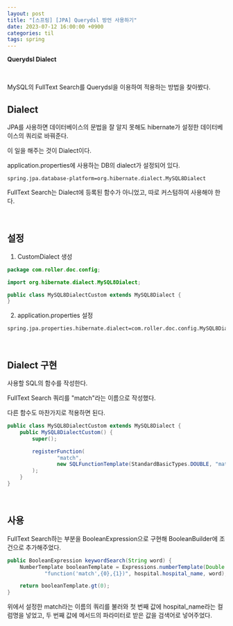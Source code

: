 ```yaml
---
layout: post
title: "[스프링] [JPA] Querydsl 방언 사용하기"
date: 2023-07-12 16:00:00 +0900
categories: til
tags: spring
---
```


**Querydsl Dialect**

<br>

MySQL의 FullText Search를 Querydsl을 이용하여 적용하는 방법을 찾아봤다.

## Dialect

JPA를 사용하면 데이터베이스의 문법을 잘 알지 못해도 hibernate가 설정한 데이터베이스의 쿼리로 바꿔준다.

이 일을 해주는 것이 Dialect이다.

application.properties에 사용하는 DB의 dialect가 설정되어 있다.

```
spring.jpa.database-platform=org.hibernate.dialect.MySQL8Dialect
```

FullText Search는 Dialect에 등록된 함수가 아니었고, 따로 커스텀하여 사용해야 한다.

<br>

## 설정

1. CustomDialect 생성

```java
package com.roller.doc.config;

import org.hibernate.dialect.MySQL8Dialect;

public class MySQL8DialectCustom extends MySQL8Dialect {
}
```

2. application.properties 설정

```
spring.jpa.properties.hibernate.dialect=com.roller.doc.config.MySQL8DialectCustom
```

<br>

## Dialect 구현

사용할 SQL의 함수를 작성한다.

FullText Search 쿼리를 "match"라는 이름으로 작성했다.

다른 함수도 마찬가지로 적용하면 된다.

```java
public class MySQL8DialectCustom extends MySQL8Dialect {
    public MySQL8DialectCustom() {
        super();

        registerFunction(
                "match",
                new SQLFunctionTemplate(StandardBasicTypes.DOUBLE, "match (?1) against (?2)")
        );
    }
}
```

<br>

## 사용

FullText Search하는 부분을 BooleanExpression으로 구현해 BooleanBuilder에 조건으로 추가해주었다.

```java
public BooleanExpression keywordSearch(String word) {
    NumberTemplate booleanTemplate = Expressions.numberTemplate(Double.class,
            "function('match',{0},{1})", hospital.hospital_name, word);

    return booleanTemplate.gt(0);
}
```

위에서 설정한 match라는 이름의 쿼리를 불러와 첫 번째 값에 hospital_name라는 컬럼명을 넣었고, 두 번째 값에 메서드의 파라미터로 받은 값을 검색어로 넣어주었다.
